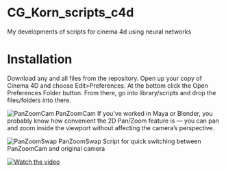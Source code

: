 # CG_Korn_scripts_c4d
My developments of scripts for cinema 4d using neural networks

# Installation
Download any and all files from the repository. Open up your copy of Cinema 4D and choose Edit>Preferences. At the bottom click the Open Preferences Folder button. From there, go into library/scripts and drop the files/folders into there.

![PanZoomCam](https://github.com/user-attachments/assets/6479187a-5872-4159-b7a8-c801432cef61)
PanZoomCam
If you’ve worked in Maya or Blender,
you probably know how convenient the 2D Pan/Zoom feature is —
you can pan and zoom inside the viewport without affecting the camera’s perspective.

![PanZoomSwap](https://github.com/user-attachments/assets/602b2696-4e58-4e74-9c7a-9eff4835a8c6)
PanZoomSwap
Script for quick switching between PanZoomCam and original camera

[![Watch the video](https://img.youtube.com/vi/EbEcTnRbsr0/maxresdefault.jpg)](https://youtu.be/EbEcTnRbsr0)
